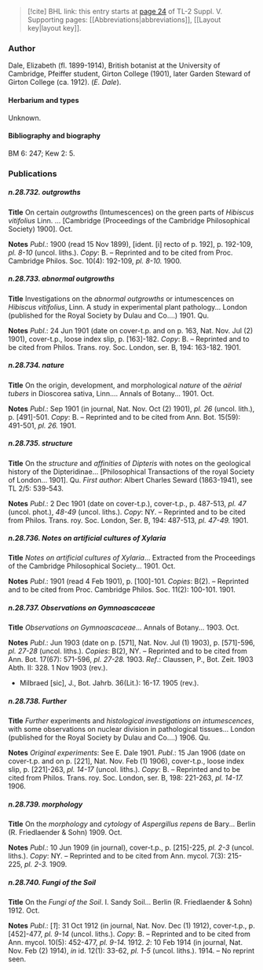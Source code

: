 > [!cite] BHL link: this entry starts at [page 24](https://www.biodiversitylibrary.org/item/103833#page/36/mode/1up) of TL-2 Suppl. V.
> Supporting pages: [[Abbreviations|abbreviations]], [[Layout key|layout key]].

### Author

Dale, Elizabeth (fl. 1899-1914), British botanist at the University of Cambridge, Pfeiffer student, Girton College (1901), later Garden Steward of Girton College (ca. 1912). (*E. Dale*).

#### Herbarium and types

Unknown.

#### Bibliography and biography

BM 6: 247; Kew 2: 5.

### Publications

##### n.28.732. outgrowths

**Title**
On certain *outgrowths* (Intumescences) on the green parts of *Hibiscus vitifolius* Linn. ... \[Cambridge (Proceedings of the Cambridge Philosophical Society) 1900\]. Oct.

**Notes**
*Publ*.: 1900 (read 15 Nov 1899), \[ident. \[i\] recto of p. 192\], p. 192-109, *pl. 8-10* (uncol. liths.).
*Copy*: B. – Reprinted and to be cited from Proc. Cambridge Philos. Soc. 10(4): 192-109, *pl. 8-10.* 1900.

##### n.28.733. abnormal outgrowths

**Title**
Investigations on the *abnormal outgrowths* or intumescences on *Hibiscus vitifolius*, Linn. A study in experimental plant pathology... London (published for the Royal Society by Dulau and Co....) 1901. Qu.

**Notes**
*Publ*.: 24 Jun 1901 (date on cover-t.p. and on p. 163, Nat. Nov. Jul (2) 1901), cover-t.p., loose index slip, p. \[163\]-182. *Copy*: B. – Reprinted and to be cited from Philos. Trans. roy. Soc. London, ser. B, 194: 163-182. 1901.

##### n.28.734. nature

**Title**
On the origin, development, and morphological *nature* of the *aërial tubers* in Dioscorea sativa, Linn.... Annals of Botany... 1901. Oct.

**Notes**
*Publ*.: Sep 1901 (in journal, Nat. Nov. Oct (2) 1901), *pl. 26* (uncol. lith.), p. \[491\]-501. *Copy*: B. – Reprinted and to be cited from Ann. Bot. 15(59): 491-501, *pl. 26.* 1901.

##### n.28.735. structure

**Title**
On the *structure* and *affinities* of *Dipteris* with notes on the geological history of the Dipteridinae... \[Philosophical Transactions of the royal Society of London... 1901\]. Qu. *First author*: Albert Charles Seward (1863-1941), see TL 2/5: 539-543.

**Notes**
*Publ*.: 2 Dec 1901 (date on cover-t.p.), cover-t.p., p. 487-513, *pl. 47* (uncol. phot.), *48-49* (uncol. liths.). *Copy*: NY. – Reprinted and to be cited from Philos. Trans. roy. Soc. London, Ser. B, 194: 487-513, *pl. 47-49.* 1901.

##### n.28.736. Notes on artificial cultures of Xylaria

**Title**
*Notes on artificial cultures of Xylaria*... Extracted from the Proceedings of the Cambridge Philosophical Society... 1901. Oct.

**Notes**
*Publ*.: 1901 (read 4 Feb 1901), p. \[100\]-101. *Copies*: B(2). – Reprinted and to be cited from Proc. Cambridge Philos. Soc. 11(2): 100-101. 1901.

##### n.28.737. Observations on Gymnoascaceae

**Title**
*Observations on Gymnoascaceae*... Annals of Botany... 1903. Oct.

**Notes**
*Publ*.: Jun 1903 (date on p. \[571\], Nat. Nov. Jul (1) 1903), p. \[571\]-596, *pl. 27-28* (uncol. liths.). *Copies*: B(2), NY. – Reprinted and to be cited from Ann. Bot. 17(67): 571-596, *pl. 27-28.* 1903.
*Ref*.: Claussen, P., Bot. Zeit. 1903 Abth. II: 328. 1 Nov 1903 (rev.).
- Milbraed \[sic\], J., Bot. Jahrb. 36(Lit.): 16-17. 1905 (rev.).

##### n.28.738. Further

**Title**
*Further* experiments and *histological investigations on intumescences*, with some observations on nuclear division in pathological tissues... London (published for the Royal Society by Dulau and Co....) 1906. Qu.

**Notes**
*Original experiments*: See E. Dale 1901.
*Publ*.: 15 Jan 1906 (date on cover-t.p. and on p. \[221\], Nat. Nov. Feb (1) 1906), cover-t.p., loose index slip, p. \[221\]-263, *pl. 14-17* (uncol. liths.). *Copy*: B. – Reprinted and to be cited from Philos. Trans. roy. Soc. London, ser. B, 198: 221-263, *pl. 14-17.* 1906.

##### n.28.739. morphology

**Title**
On the *morphology* and *cytology* of *Aspergillus repens* de Bary... Berlin (R. Friedlaender & Sohn) 1909. Oct.

**Notes**
*Publ*.: 10 Jun 1909 (in journal), cover-t.p., p. \[215\]-225, *pl. 2-3* (uncol. liths.). *Copy*: NY. – Reprinted and to be cited from Ann. mycol. 7(3): 215-225, *pl. 2-3.* 1909.

##### n.28.740. Fungi of the Soil

**Title**
On the *Fungi of the Soil*. I. Sandy Soil... Berlin (R. Friedlaender & Sohn) 1912. Oct.

**Notes**
*Publ*.: \[*1*\]: 31 Oct 1912 (in journal, Nat. Nov. Dec (1) 1912), cover-t.p., p. \[452\]-477, *pl. 9-14* (uncol. liths.). *Copy*: B. – Reprinted and to be cited from Ann. mycol. 10(5): 452-477, *pl. 9-14.* 1912.
*2*: 10 Feb 1914 (in journal, Nat. Nov. Feb (2) 1914), *in* id. 12(1): 33-62, *pl. 1-5* (uncol. liths.). 1914. – No reprint seen.

